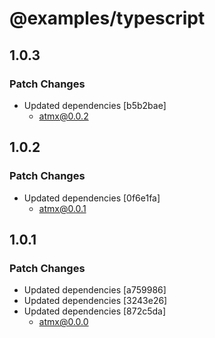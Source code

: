 # @examples/typescript

## 1.0.3

### Patch Changes

- Updated dependencies [b5b2bae]
  - atmx@0.0.2

## 1.0.2

### Patch Changes

- Updated dependencies [0f6e1fa]
  - atmx@0.0.1

## 1.0.1

### Patch Changes

- Updated dependencies [a759986]
- Updated dependencies [3243e26]
- Updated dependencies [872c5da]
  - atmx@0.0.0
